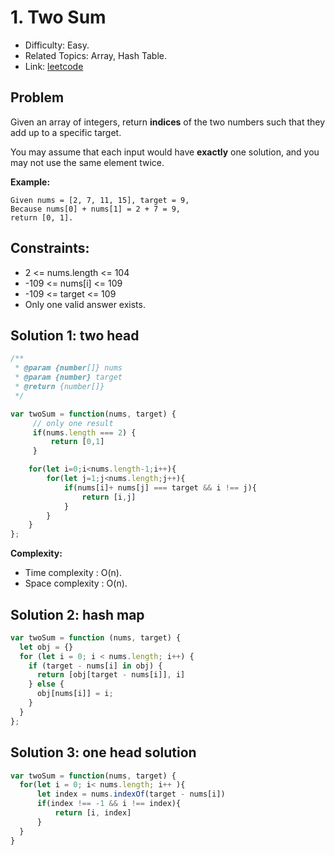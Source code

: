# 1. Two Sum

- Difficulty: Easy.
- Related Topics: Array, Hash Table.
- Link: [leetcode](https://leetcode.com/problems/two-sum)

## Problem

Given an array of integers, return **indices** of the two numbers such that they add up to a specific target.

You may assume that each input would have **exactly** one solution, and you may not use the same element twice.

**Example:**

```
Given nums = [2, 7, 11, 15], target = 9,
Because nums[0] + nums[1] = 2 + 7 = 9,
return [0, 1].
```

## Constraints:

- 2 <= nums.length <= 104
- -109 <= nums[i] <= 109
- -109 <= target <= 109
- Only one valid answer exists.

## Solution 1: two head

```javascript
/**
 * @param {number[]} nums
 * @param {number} target
 * @return {number[]}
 */

var twoSum = function(nums, target) {
     // only one result
     if(nums.length === 2) {
         return [0,1]
     }

    for(let i=0;i<nums.length-1;i++){
        for(let j=1;j<nums.length;j++){
            if(nums[i]+ nums[j] === target && i !== j){
                return [i,j]
            }
        }
    }
};
```

**Complexity:**

* Time complexity : O(n).
* Space complexity : O(n).


## Solution 2: hash map 

```javascript
var twoSum = function (nums, target) {
  let obj = {}
  for (let i = 0; i < nums.length; i++) {
    if (target - nums[i] in obj) {
      return [obj[target - nums[i]], i]
    } else {
      obj[nums[i]] = i;
    }
  }
};
```

## Solution 3:  one head solution

```javascript
var twoSum = function(nums, target) {
  for(let i = 0; i< nums.length; i++ ){
      let index = nums.indexOf(target - nums[i])
      if(index !== -1 && i !== index){
          return [i, index]
      }
  }
}
```